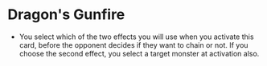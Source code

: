 # Dragon's Gunfire

*   You select which of the two effects you will use when you activate this card, before the opponent decides if they want to chain or not. If you choose the second effect, you select a target monster at activation also.
